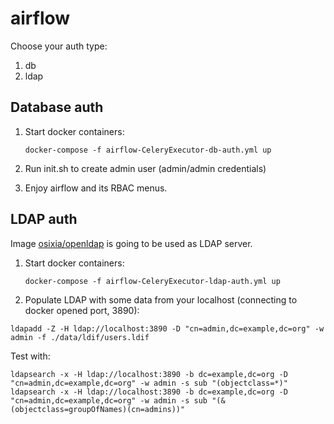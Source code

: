 # airflow

Choose your auth type:

1. db
2. ldap

## Database auth

1. Start docker containers:

   `docker-compose -f airflow-CeleryExecutor-db-auth.yml up`

2. Run init.sh to create admin user (admin/admin credentials)

3. Enjoy airflow and its RBAC menus.

## LDAP auth

Image [osixia/openldap](https://github.com/osixia/docker-openldap) is going to be used as LDAP server.

1. Start docker containers:

   `docker-compose -f airflow-CeleryExecutor-ldap-auth.yml up`

2. Populate LDAP with some data from your localhost (connecting to docker opened port, 3890):

  `ldapadd -Z -H ldap://localhost:3890 -D "cn=admin,dc=example,dc=org" -w admin -f ./data/ldif/users.ldif`

  Test with:
  
  `ldapsearch -x -H ldap://localhost:3890 -b dc=example,dc=org -D "cn=admin,dc=example,dc=org" -w admin -s sub "(objectclass=*)"`
  `ldapsearch -x -H ldap://localhost:3890 -b dc=example,dc=org -D "cn=admin,dc=example,dc=org" -w admin -s sub "(&(objectclass=groupOfNames)(cn=admins))"`

